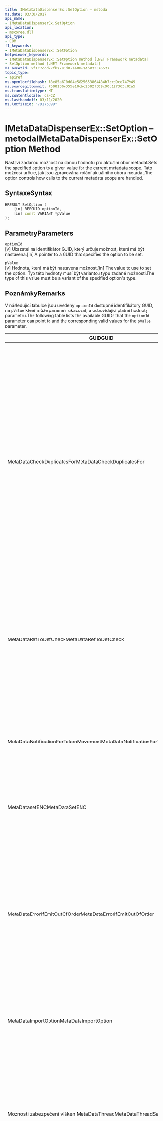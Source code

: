 ```yaml
---
title: IMetaDataDispenserEx::SetOption – metoda
ms.date: 03/30/2017
api_name:
- IMetaDataDispenserEx.SetOption
api_location:
- mscoree.dll
api_type:
- COM
f1_keywords:
- IMetaDataDispenserEx::SetOption
helpviewer_keywords:
- IMetaDataDispenserEx::SetOption method [.NET Framework metadata]
- SetOption method [.NET Framework metadata]
ms.assetid: 9f1c7ccd-7fb2-41d8-aa00-24b823376527
topic_type:
- apiref
ms.openlocfilehash: f8e85a670d04e5825653864484b7ccd9ce747949
ms.sourcegitcommit: 7588136e355e10cbc2582f389c90c127363c02a5
ms.translationtype: MT
ms.contentlocale: cs-CZ
ms.lasthandoff: 03/12/2020
ms.locfileid: "79175899"
---
```

# <a name="imetadatadispenserexsetoption-method"></a><span data-ttu-id="59212-102">IMetaDataDispenserEx::SetOption – metoda</span><span class="sxs-lookup"><span data-stu-id="59212-102">IMetaDataDispenserEx::SetOption Method</span></span>
<span data-ttu-id="59212-103">Nastaví zadanou možnost na danou hodnotu pro aktuální obor metadat.</span><span class="sxs-lookup"><span data-stu-id="59212-103">Sets the specified option to a given value for the current metadata scope.</span></span> <span data-ttu-id="59212-104">Tato možnost určuje, jak jsou zpracována volání aktuálního oboru metadat.</span><span class="sxs-lookup"><span data-stu-id="59212-104">The option controls how calls to the current metadata scope are handled.</span></span>  
  
## <a name="syntax"></a><span data-ttu-id="59212-105">Syntaxe</span><span class="sxs-lookup"><span data-stu-id="59212-105">Syntax</span></span>  
  
```cpp  
HRESULT SetOption (  
    [in] REFGUID optionId,
    [in] const VARIANT *pValue  
);  
```  
  
## <a name="parameters"></a><span data-ttu-id="59212-106">Parametry</span><span class="sxs-lookup"><span data-stu-id="59212-106">Parameters</span></span>  
 `optionId`  
 <span data-ttu-id="59212-107">[v] Ukazatel na identifikátor GUID, který určuje možnost, která má být nastavena.</span><span class="sxs-lookup"><span data-stu-id="59212-107">[in] A pointer to a GUID that specifies the option to be set.</span></span>  
  
 `pValue`  
 <span data-ttu-id="59212-108">[v] Hodnota, která má být nastavena možnost.</span><span class="sxs-lookup"><span data-stu-id="59212-108">[in] The value to use to set the option.</span></span> <span data-ttu-id="59212-109">Typ této hodnoty musí být variantou typu zadané možnosti.</span><span class="sxs-lookup"><span data-stu-id="59212-109">The type of this value must be a variant of the specified option's type.</span></span>  
  
## <a name="remarks"></a><span data-ttu-id="59212-110">Poznámky</span><span class="sxs-lookup"><span data-stu-id="59212-110">Remarks</span></span>  
 <span data-ttu-id="59212-111">V následující tabulce jsou uvedeny `optionId` dostupné identifikátory GUID, na `pValue` které může parametr ukazovat, a odpovídající platné hodnoty parametru.</span><span class="sxs-lookup"><span data-stu-id="59212-111">The following table lists the available GUIDs that the `optionId` parameter can point to and the corresponding valid values for the `pValue` parameter.</span></span>  
  
|<span data-ttu-id="59212-112">GUID</span><span class="sxs-lookup"><span data-stu-id="59212-112">GUID</span></span>|<span data-ttu-id="59212-113">Popis</span><span class="sxs-lookup"><span data-stu-id="59212-113">Description</span></span>|<span data-ttu-id="59212-114">`pValue`Parametr</span><span class="sxs-lookup"><span data-stu-id="59212-114">`pValue` Parameter</span></span>|  
|----------|-----------------|------------------------|  
|<span data-ttu-id="59212-115">MetaDataCheckDuplicatesFor</span><span class="sxs-lookup"><span data-stu-id="59212-115">MetaDataCheckDuplicatesFor</span></span>|<span data-ttu-id="59212-116">Určuje, které položky jsou kontrolovány na duplikáty.</span><span class="sxs-lookup"><span data-stu-id="59212-116">Controls which items are checked for duplicates.</span></span> <span data-ttu-id="59212-117">Pokaždé, když zavoláte metodu [IMetaDataEmit,](../../../../docs/framework/unmanaged-api/metadata/imetadataemit-interface.md) která vytvoří novou položku, můžete požádat metodu ke kontrole, zda položka již existuje v aktuálním oboru.</span><span class="sxs-lookup"><span data-stu-id="59212-117">Each time you call an [IMetaDataEmit](../../../../docs/framework/unmanaged-api/metadata/imetadataemit-interface.md) method that creates a new item, you can ask the method to check whether the item already exists in the current scope.</span></span> <span data-ttu-id="59212-118">Můžete například zkontrolovat existenci `mdMethodDef` položek; v tomto případě při volání [IMetaDataEmit::DefineMethod](../../../../docs/framework/unmanaged-api/metadata/imetadataemit-definemethod-method.md), zkontroluje, zda metoda již neexistuje v aktuálním oboru.</span><span class="sxs-lookup"><span data-stu-id="59212-118">For example, you can check for the existence of `mdMethodDef` items; in this case, when you call [IMetaDataEmit::DefineMethod](../../../../docs/framework/unmanaged-api/metadata/imetadataemit-definemethod-method.md), it will check that the method does not already exist in the current scope.</span></span> <span data-ttu-id="59212-119">Tato kontrola používá klíč, který jednoznačně identifikuje danou metodu: nadřazený typ, název a podpis.</span><span class="sxs-lookup"><span data-stu-id="59212-119">This check uses the key that uniquely identifies a given method: parent type, name, and signature.</span></span>|<span data-ttu-id="59212-120">Musí být varianta typu UI4 a musí obsahovat kombinaci hodnot [CorCheckDuplicatesPro](../../../../docs/framework/unmanaged-api/metadata/corcheckduplicatesfor-enumeration.md) výčet.</span><span class="sxs-lookup"><span data-stu-id="59212-120">Must be a variant of type UI4, and must contain a combination of the values of the [CorCheckDuplicatesFor](../../../../docs/framework/unmanaged-api/metadata/corcheckduplicatesfor-enumeration.md) enumeration.</span></span>|  
|<span data-ttu-id="59212-121">MetaDataRefToDefCheck</span><span class="sxs-lookup"><span data-stu-id="59212-121">MetaDataRefToDefCheck</span></span>|<span data-ttu-id="59212-122">Ovládací prvky, které jsou odkazované položky převedeny na definice.</span><span class="sxs-lookup"><span data-stu-id="59212-122">Controls which referenced items are converted to definitions.</span></span> <span data-ttu-id="59212-123">Ve výchozím nastavení modul metadat optimalizuje kód převedením odkazované položky na její definici, pokud je odkazovaná položka skutečně definována v aktuálním oboru.</span><span class="sxs-lookup"><span data-stu-id="59212-123">By default, the metadata engine will optimize the code by converting a referenced item to its definition if the referenced item is actually defined in the current scope.</span></span>|<span data-ttu-id="59212-124">Musí být variantou typu UI4 a musí obsahovat kombinaci hodnot výčtu [CorRefToDefCheck.](../../../../docs/framework/unmanaged-api/metadata/correftodefcheck-enumeration.md)</span><span class="sxs-lookup"><span data-stu-id="59212-124">Must be a variant of type UI4, and must contain a combination of the values of the [CorRefToDefCheck](../../../../docs/framework/unmanaged-api/metadata/correftodefcheck-enumeration.md) enumeration.</span></span>|  
|<span data-ttu-id="59212-125">MetaDataNotificationForTokenMovement</span><span class="sxs-lookup"><span data-stu-id="59212-125">MetaDataNotificationForTokenMovement</span></span>|<span data-ttu-id="59212-126">Určuje, které přemapování tokenů, ke kterým dochází během sloučení metadat, generuje zpětná volání.</span><span class="sxs-lookup"><span data-stu-id="59212-126">Controls which token remaps occurring during a metadata merge generate callbacks.</span></span> <span data-ttu-id="59212-127">Pomocí metody [IMetaDataEmit::SetHandler](../../../../docs/framework/unmanaged-api/metadata/imetadataemit-sethandler-method.md) vytvořte rozhraní [IMapToken.](../../../../docs/framework/unmanaged-api/metadata/imaptoken-interface.md)</span><span class="sxs-lookup"><span data-stu-id="59212-127">Use the [IMetaDataEmit::SetHandler](../../../../docs/framework/unmanaged-api/metadata/imetadataemit-sethandler-method.md) method to establish your [IMapToken](../../../../docs/framework/unmanaged-api/metadata/imaptoken-interface.md) interface.</span></span>|<span data-ttu-id="59212-128">Musí být variantou typu UI4 a musí obsahovat kombinaci hodnot výčtu [CorNotificationForTokenMovement.](../../../../docs/framework/unmanaged-api/metadata/cornotificationfortokenmovement-enumeration.md)</span><span class="sxs-lookup"><span data-stu-id="59212-128">Must be a variant of type UI4, and must contain a combination of the values of the [CorNotificationForTokenMovement](../../../../docs/framework/unmanaged-api/metadata/cornotificationfortokenmovement-enumeration.md) enumeration.</span></span>|  
|<span data-ttu-id="59212-129">MetaDatasetENC</span><span class="sxs-lookup"><span data-stu-id="59212-129">MetaDataSetENC</span></span>|<span data-ttu-id="59212-130">Řídí chování úprav a pokračování (ENC).</span><span class="sxs-lookup"><span data-stu-id="59212-130">Controls the behavior of edit-and-continue (ENC).</span></span> <span data-ttu-id="59212-131">Najednou lze nastavit pouze jeden způsob chování.</span><span class="sxs-lookup"><span data-stu-id="59212-131">Only one mode of behavior can be set at a time.</span></span>|<span data-ttu-id="59212-132">Musí být varianta typu UI4 a musí obsahovat hodnotu výčtu [CorSetENC.](../../../../docs/framework/unmanaged-api/metadata/corsetenc-enumeration.md)</span><span class="sxs-lookup"><span data-stu-id="59212-132">Must be a variant of type UI4, and must contain a value of the [CorSetENC](../../../../docs/framework/unmanaged-api/metadata/corsetenc-enumeration.md) enumeration.</span></span> <span data-ttu-id="59212-133">Hodnota není bitová maska.</span><span class="sxs-lookup"><span data-stu-id="59212-133">The value is not a bitmask.</span></span>|  
|<span data-ttu-id="59212-134">MetaDataErrorIfEmitOutOfOrder</span><span class="sxs-lookup"><span data-stu-id="59212-134">MetaDataErrorIfEmitOutOfOrder</span></span>|<span data-ttu-id="59212-135">Ovládací prvky, které vyzařovaly chyby mimo pořadí, generují zpětná volání.</span><span class="sxs-lookup"><span data-stu-id="59212-135">Controls which emitted-out-of-order errors generate callbacks.</span></span> <span data-ttu-id="59212-136">Vyzařování metadat mimo pořadí není fatální; pokud však vyzařujete metadata v pořadí, které je upřednostňováno modulem metadat, metadata jsou kompaktnější a proto lze efektivněji prohledávat.</span><span class="sxs-lookup"><span data-stu-id="59212-136">Emitting metadata out of order is not fatal; however, if you emit metadata in an order that is favored by the metadata engine, the metadata is more compact and therefore can be more efficiently searched.</span></span> <span data-ttu-id="59212-137">Pomocí `IMetaDataEmit::SetHandler` této metody vytvořte rozhraní [IMetaDataError.](../../../../docs/framework/unmanaged-api/metadata/imetadataerror-interface.md)</span><span class="sxs-lookup"><span data-stu-id="59212-137">Use the `IMetaDataEmit::SetHandler` method to establish your [IMetaDataError](../../../../docs/framework/unmanaged-api/metadata/imetadataerror-interface.md) interface.</span></span>|<span data-ttu-id="59212-138">Musí být varianta typu UI4 a musí obsahovat kombinaci hodnot [výčtu CorErrorIfEmitOutOfOrder.](../../../../docs/framework/unmanaged-api/metadata/corerrorifemitoutoforder-enumeration.md)</span><span class="sxs-lookup"><span data-stu-id="59212-138">Must be a variant of type UI4, and must contain a combination of the values of the [CorErrorIfEmitOutOfOrder](../../../../docs/framework/unmanaged-api/metadata/corerrorifemitoutoforder-enumeration.md) enumeration.</span></span>|  
|<span data-ttu-id="59212-139">MetaDataImportOption</span><span class="sxs-lookup"><span data-stu-id="59212-139">MetaDataImportOption</span></span>|<span data-ttu-id="59212-140">Určuje, které druhy položek, které byly odstraněny během ENC jsou načteny čítačem výčtu.</span><span class="sxs-lookup"><span data-stu-id="59212-140">Controls which kinds of items that were deleted during an ENC are retrieved by an enumerator.</span></span>|<span data-ttu-id="59212-141">Musí být varianta typu UI4 a musí obsahovat kombinaci hodnot výčtu [Výčtu CorImportOptions.](../../../../docs/framework/unmanaged-api/metadata/corimportoptions-enumeration.md)</span><span class="sxs-lookup"><span data-stu-id="59212-141">Must be a variant of type UI4, and must contain a combination of the values of the [CorImportOptions Enumeration](../../../../docs/framework/unmanaged-api/metadata/corimportoptions-enumeration.md) enumeration.</span></span>|  
|<span data-ttu-id="59212-142">Možnosti zabezpečení vláken MetaDataThread</span><span class="sxs-lookup"><span data-stu-id="59212-142">MetaDataThreadSafetyOptions</span></span>|<span data-ttu-id="59212-143">Určuje, zda modul metadat získá zámky čtečky a zápisu, čímž zajistí bezpečnost podprocesu.</span><span class="sxs-lookup"><span data-stu-id="59212-143">Controls whether the metadata engine obtains reader/writer locks, thereby ensuring thread safety.</span></span> <span data-ttu-id="59212-144">Ve výchozím nastavení modul předpokládá, že přístup je jedním zřetězením volajícím, takže jsou získány žádné zámky.</span><span class="sxs-lookup"><span data-stu-id="59212-144">By default, the engine assumes that access is single-threaded by the caller, so no locks are obtained.</span></span> <span data-ttu-id="59212-145">Klienti jsou zodpovědní za udržování správné synchronizace vláken při použití rozhraní API metadat.</span><span class="sxs-lookup"><span data-stu-id="59212-145">Clients are responsible for maintaining proper thread synchronization when using the metadata API.</span></span>|<span data-ttu-id="59212-146">Musí být varianta typu UI4 a musí obsahovat hodnotu výčtu [CorThreadSafetyOptions.](../../../../docs/framework/unmanaged-api/metadata/corthreadsafetyoptions-enumeration.md)</span><span class="sxs-lookup"><span data-stu-id="59212-146">Must be a variant of type UI4, and must contain a value of the [CorThreadSafetyOptions](../../../../docs/framework/unmanaged-api/metadata/corthreadsafetyoptions-enumeration.md) enumeration.</span></span> <span data-ttu-id="59212-147">Hodnota není bitová maska.</span><span class="sxs-lookup"><span data-stu-id="59212-147">The value is not a bitmask.</span></span>|  
|<span data-ttu-id="59212-148">Adaptéry MetaDataGenerateTCE</span><span class="sxs-lookup"><span data-stu-id="59212-148">MetaDataGenerateTCEAdapters</span></span>|<span data-ttu-id="59212-149">Určuje, zda má importér knihovny typů generovat pevně spojené adaptéry událostí (TCE) pro kontejnery spojovacích bodů COM.</span><span class="sxs-lookup"><span data-stu-id="59212-149">Controls whether the type library importer should generate the tightly coupled event (TCE) adapters for COM connection point containers.</span></span>|<span data-ttu-id="59212-150">Musí být varianta typu BOOL.</span><span class="sxs-lookup"><span data-stu-id="59212-150">Must be a variant of type BOOL.</span></span> <span data-ttu-id="59212-151">Pokud `pValue` je `true`nastavena na , import knihovny typů generuje adaptéry TCE.</span><span class="sxs-lookup"><span data-stu-id="59212-151">If `pValue` is set to `true`, the type library importer generates the TCE adapters.</span></span>|  
|<span data-ttu-id="59212-152">MetaDataTypeLibImportOborový prostor</span><span class="sxs-lookup"><span data-stu-id="59212-152">MetaDataTypeLibImportNamespace</span></span>|<span data-ttu-id="59212-153">Určuje nevýchozí obor názvů pro importovoložnou knihovnu.</span><span class="sxs-lookup"><span data-stu-id="59212-153">Specifies a non-default namespace for the type library that is being imported.</span></span>|<span data-ttu-id="59212-154">Musí být buď nulovou hodnotou, nebo variantou typu BSTR.</span><span class="sxs-lookup"><span data-stu-id="59212-154">Must be either a null value or a variant of type BSTR.</span></span> <span data-ttu-id="59212-155">Pokud `pValue` je hodnota null, aktuální obor názvů je nastavena na null; v opačném případě je aktuální obor názvů nastaven na řetězec, který je držen v typu BSTR varianty.</span><span class="sxs-lookup"><span data-stu-id="59212-155">If `pValue` is a null value, the current namespace is set to null; otherwise, the current namespace is set to the string that is held in the variant's BSTR type.</span></span>|  
|<span data-ttu-id="59212-156">Možnosti metadatalinkeru</span><span class="sxs-lookup"><span data-stu-id="59212-156">MetaDataLinkerOptions</span></span>|<span data-ttu-id="59212-157">Určuje, zda má propojovací program generovat soubor modulu rozhraní .NET Framework.</span><span class="sxs-lookup"><span data-stu-id="59212-157">Controls whether the linker should generate an assembly or a .NET Framework module file.</span></span>|<span data-ttu-id="59212-158">Musí být varianta typu UI4 a musí obsahovat kombinaci hodnot [corlinkeroptions](../../../../docs/framework/unmanaged-api/metadata/corlinkeroptions-enumeration.md) výčtu.</span><span class="sxs-lookup"><span data-stu-id="59212-158">Must be a variant of type UI4, and must contain a combination of the values of the [CorLinkerOptions](../../../../docs/framework/unmanaged-api/metadata/corlinkeroptions-enumeration.md) enumeration.</span></span>|  
|<span data-ttu-id="59212-159">MetaDataRuntimeVerze</span><span class="sxs-lookup"><span data-stu-id="59212-159">MetaDataRuntimeVersion</span></span>|<span data-ttu-id="59212-160">Určuje verzi běžného jazykového běhu, proti kterému byla tato bitová kopie vytvořena.</span><span class="sxs-lookup"><span data-stu-id="59212-160">Specifies the version of the common language runtime against which this image was built.</span></span> <span data-ttu-id="59212-161">Verze je uložena jako řetězec, například "v1.0.3705".</span><span class="sxs-lookup"><span data-stu-id="59212-161">The version is stored as a string, such as "v1.0.3705".</span></span>|<span data-ttu-id="59212-162">Musí být hodnota null, hodnota VT_EMPTY nebo varianta typu BSTR.</span><span class="sxs-lookup"><span data-stu-id="59212-162">Must be a null value, a VT_EMPTY value, or a variant of type BSTR.</span></span> <span data-ttu-id="59212-163">Pokud `pValue` je null, verze runtime je nastavena na hodnotu null.</span><span class="sxs-lookup"><span data-stu-id="59212-163">If `pValue` is null, the runtime version is set to null.</span></span> <span data-ttu-id="59212-164">Pokud `pValue` je VT_EMPTY, verze je nastavena na výchozí hodnotu, která je čerpána z verze Mscorwks.dll, ve kterém je spuštěn kód metadat.</span><span class="sxs-lookup"><span data-stu-id="59212-164">If `pValue` is VT_EMPTY, the version is set to a default value, which is drawn from the version of Mscorwks.dll within which the metadata code is running.</span></span> <span data-ttu-id="59212-165">V opačném případě je verze runtime nastavena na řetězec, který je držen v typu BSTR varianty.</span><span class="sxs-lookup"><span data-stu-id="59212-165">Otherwise, the runtime version is set to the string that is held in the variant's BSTR type.</span></span>|  
|<span data-ttu-id="59212-166">Možnosti metadatamerger</span><span class="sxs-lookup"><span data-stu-id="59212-166">MetaDataMergerOptions</span></span>|<span data-ttu-id="59212-167">Určuje možnosti pro slučování metadat.</span><span class="sxs-lookup"><span data-stu-id="59212-167">Specifies options for merging metadata.</span></span>|<span data-ttu-id="59212-168">Musí být variantou typu UI4 a musí obsahovat `MergeFlags` kombinaci hodnot výčtu, která je popsána v souboru CorHdr.h.</span><span class="sxs-lookup"><span data-stu-id="59212-168">Must be a variant of type UI4, and must contain a combination of the values of the `MergeFlags` enumeration, which is described in the CorHdr.h file.</span></span>|  
|<span data-ttu-id="59212-169">MetaDataPreserveLocalRefs</span><span class="sxs-lookup"><span data-stu-id="59212-169">MetaDataPreserveLocalRefs</span></span>|<span data-ttu-id="59212-170">Zakáže optimalizaci místních odkazů do definic.</span><span class="sxs-lookup"><span data-stu-id="59212-170">Disables optimizing local references into definitions.</span></span>|<span data-ttu-id="59212-171">Musí obsahovat kombinaci hodnot [corlocalrefpreservation](../../../../docs/framework/unmanaged-api/metadata/corlocalrefpreservation-enumeration.md) výčtu.</span><span class="sxs-lookup"><span data-stu-id="59212-171">Must contain a combination of the values of the [CorLocalRefPreservation](../../../../docs/framework/unmanaged-api/metadata/corlocalrefpreservation-enumeration.md) enumeration.</span></span>|  
  
## <a name="requirements"></a><span data-ttu-id="59212-172">Požadavky</span><span class="sxs-lookup"><span data-stu-id="59212-172">Requirements</span></span>  
 <span data-ttu-id="59212-173">**Platforma:** Viz [Systémové požadavky](../../../../docs/framework/get-started/system-requirements.md).</span><span class="sxs-lookup"><span data-stu-id="59212-173">**Platform:** See [System Requirements](../../../../docs/framework/get-started/system-requirements.md).</span></span>  
  
 <span data-ttu-id="59212-174">**Záhlaví:** Kor.h.</span><span class="sxs-lookup"><span data-stu-id="59212-174">**Header:** Cor.h</span></span>  
  
 <span data-ttu-id="59212-175">**Knihovna:** Používá se jako prostředek v souboru MsCorEE.dll</span><span class="sxs-lookup"><span data-stu-id="59212-175">**Library:** Used as a resource in MsCorEE.dll</span></span>  
  
 <span data-ttu-id="59212-176">**Verze rozhraní .NET Framework:**[!INCLUDE[net_current_v10plus](../../../../includes/net-current-v10plus-md.md)]</span><span class="sxs-lookup"><span data-stu-id="59212-176">**.NET Framework Versions:** [!INCLUDE[net_current_v10plus](../../../../includes/net-current-v10plus-md.md)]</span></span>  
  
## <a name="see-also"></a><span data-ttu-id="59212-177">Viz také</span><span class="sxs-lookup"><span data-stu-id="59212-177">See also</span></span>

- [<span data-ttu-id="59212-178">IMetaDataDispenserEx – rozhraní</span><span class="sxs-lookup"><span data-stu-id="59212-178">IMetaDataDispenserEx Interface</span></span>](../../../../docs/framework/unmanaged-api/metadata/imetadatadispenserex-interface.md)
- [<span data-ttu-id="59212-179">IMetaDataDispenser – rozhraní</span><span class="sxs-lookup"><span data-stu-id="59212-179">IMetaDataDispenser Interface</span></span>](../../../../docs/framework/unmanaged-api/metadata/imetadatadispenser-interface.md)
